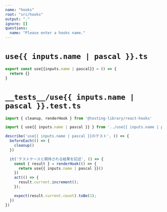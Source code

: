 ```yaml
---
name: "hooks"
root: "src/hooks"
output: "."
ignore: []
questions:
  name: "Please enter a hooks name."
---
```



# `use{{ inputs.name | pascal }}.ts`

```typescript
export const use{{inputs.name | pascal}} = () => {
  return {}
}
```


# `__tests__/use{{ inputs.name | pascal }}.test.ts`

```typescript
import { cleanup, renderHook } from '@testing-library/react-hooks'

import { use{{ inputs.name | pascal }} } from '../use{{ inputs.name | pascal }}'

describe('use{{ inputs.name | pascal }}のテスト', () => {
  beforeEach(() => {
    cleanup()
  })

  it('テストケースと期待される結果を記述', () => {
    const { result } = renderHook(() => {
      return use{{ inputs.name | pascal }}()
    })
    act(() => {
      result.current.increment();
    });

    expect(result.current.count).toBe(1);
  })
})
```